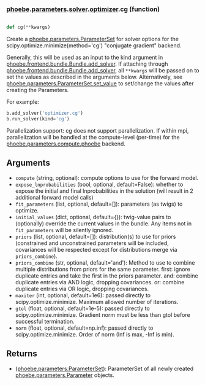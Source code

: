 ### [phoebe](phoebe.md).[parameters](phoebe.parameters.md).[solver](phoebe.parameters.solver.md).[optimizer](phoebe.parameters.solver.optimizer.md).cg (function)


```py

def cg(**kwargs)

```



Create a [phoebe.parameters.ParameterSet](phoebe.parameters.ParameterSet.md) for solver options for the
scipy.optimize.minimize(method='cg') "conjugate gradient" backend.

Generally, this will be used as an input to the kind argument in
[phoebe.frontend.bundle.Bundle.add_solver](phoebe.frontend.bundle.Bundle.add_solver.md).  If attaching through
[phoebe.frontend.bundle.Bundle.add_solver](phoebe.frontend.bundle.Bundle.add_solver.md), all `**kwargs` will be
passed on to set the values as described in the arguments below.  Alternatively,
see [phoebe.parameters.ParameterSet.set_value](phoebe.parameters.ParameterSet.set_value.md) to set/change the values
after creating the Parameters.

For example:

```py
b.add_solver('optimizer.cg')
b.run_solver(kind='cg')
```

Parallelization support: cg does not support parallelization.  If
within mpi, parallelization will be handled at the compute-level (per-time)
for the [phoebe.parameters.compute.phoebe](phoebe.parameters.compute.phoebe.md) backend.

Arguments
----------
* `compute` (string, optional): compute options to use for the forward
    model.
* `expose_lnprobabilities` (bool, optional, default=False): whether to expose
    the initial and final lnprobabilities in the solution (will result in 2
    additional forward model calls)
* `fit_parameters` (list, optional, default=[]): parameters (as twigs) to
    optimize.
* `initial_values` (dict, optional, default={}): twig-value pairs to
    (optionally) override the current values in the bundle.  Any items not
    in `fit_parameters` will be silently ignored.
* `priors` (list, optional, default=[]): distribution(s) to use for priors
    (constrained and unconstrained parameters will be included, covariances
    will be respected except for distributions merge via `priors_combine`).
* `priors_combine` (str, optional, default='and'): Method to use to combine
    multiple distributions from priors for the same parameter.
    first: ignore duplicate entries and take the first in the priors parameter.
    and: combine duplicate entries via AND logic, dropping covariances.
    or: combine duplicate entries via OR logic, dropping covariances.
* `maxiter` (int, optional, default=1e6): passed directly to
    scipy.optimize.minimize.  Maximum allowed number of iterations.
* `gtol` (float, optional, default=1e-5): passed directly to
    scipy.optimize.minimize.  Gradient norm must be less than gtol before successful termination.
* `norm` (float, optional, default=np.inf): passed directly to
    scipy.optimize.minimize.  Order of norm (Inf is max, -Inf is min).

Returns
--------
* ([phoebe.parameters.ParameterSet](phoebe.parameters.ParameterSet.md)): ParameterSet of all newly created
    [phoebe.parameters.Parameter](phoebe.parameters.Parameter.md) objects.

